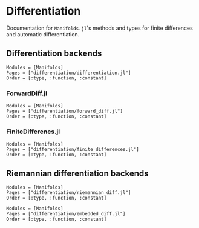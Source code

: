 # Differentiation

Documentation for `Manifolds.jl`'s methods and types for finite differences and automatic differentiation.

## Differentiation backends

```@autodocs
Modules = [Manifolds]
Pages = ["differentiation/differentiation.jl"]
Order = [:type, :function, :constant]
```

### ForwardDiff.jl

```@autodocs
Modules = [Manifolds]
Pages = ["differentiation/forward_diff.jl"]
Order = [:type, :function, :constant]
```

### FiniteDifferenes.jl

```@autodocs
Modules = [Manifolds]
Pages = ["differentiation/finite_differences.jl"]
Order = [:type, :function, :constant]
```

## Riemannian differentiation backends

```@autodocs
Modules = [Manifolds]
Pages = ["differentiation/riemannian_diff.jl"]
Order = [:type, :function, :constant]
```

```@autodocs
Modules = [Manifolds]
Pages = ["differentiation/embedded_diff.jl"]
Order = [:type, :function, :constant]
```
